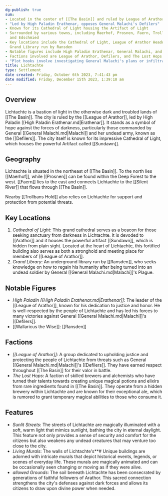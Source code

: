 ```yaml
---
dg-publish: true
sum:
- Located in the center of [[The Basin]] and ruled by League of Arathor
- "Led by High Paladin Erathenar, opposes General Malachi's Defilers"
- Known for its Cathedral of Light housing the Artifact of Light
- Surrounded by various towns, including Maerhof, Prosnen, Faern, Trollbans Hold,
  and Edschmied
- Key locations include the Cathedral of Light, League of Arathor Headquarters, and
  Grand Library run by Ransden
- Notable figures include High Paladin Erathenar, General Malachi, and Ransden
- Factions involved are League of Arathor, Defilers, and The Lost Hops
- "Plot hooks involve investigating General Malachi's plans or infiltrating Lichtachte for the Defilers"
title: Lichtachte
type: Settlement
date created: Friday, October 6th 2023, 7:41:43 pm
date modified: Friday, December 15th 2023, 1:39:10 am
---
```

## Overview

Lichtachte is a bastion of light in the otherwise dark and troubled lands of [[The Basin]]. The city is ruled by the [[League of Arathor]], led by High Paladin [[High Paladin Erathenar.md|Erathenar]]. It stands as a symbol of hope against the forces of darkness, particularly those commanded by General [[General Malachi.md|Malachi]] and her undead army, known as the [[Defilers]]. The city itself is known for its impressive Cathedral of Light, which houses the powerful Artifact called [[Sundawn]].

## Geography

Lichtachte is situated in the northeast of [[The Basin]]. To the north lies [[Maerhof]], while [[Prosnen]] can be found within the Deep Forest to the west. [[Faern]] lies to the east and connects Lichtachte to the [[Silent River]] that flows through [[The Basin]].

Nearby [[Trollbans Hold]] also relies on Lichtachte for support and protection from potential threats.

## Key Locations

1. *Cathedral of Light*: This grand cathedral serves as a beacon for those seeking sanctuary from darkness in Lichtachte. It is devoded to [[Arathor]] and it houses the powerful artifact [[Sundawn]], which is hidden from plain sight. Located at the heart of Lichtachte, this fortified building also serves as both a stronghold and meeting place for members of [[League of Arathor]].
2. *Grand Library*: An underground library run by [[Ransden]], who seeks knowledge on how to regain his humanity after being turned into an undead soldier by General [[General Malachi.md|Malachi]]'s Plague.

## Notable Figures

- *High Paladin [[High Paladin Erathenar.md|Erathenar]]*: The leader of the [[League of Arathor]], known for his dedication to justice and honor. He is well-respected by the people of Lichtachte and has led his forces to many victories against General [[General Malachi.md|Malachi]]'s [[Defilers]].
- [[Wallaricus the Wise]]: [[Ransden]]

## Factions

- *[[League of Arathor]]*: A group dedicated to upholding justice and protecting the people of Lichtachte from threats such as General [[General Malachi.md|Malachi]]'s [[Defilers]]. They have earned respect throughout [[The Basin]] for their valor in battle.
- *The Lost Hops*: A faction of skilled brewers and alchemists who have turned their talents towards creating unique magical potions and elixirs from rare ingredients found in [[The Basin]]. They operate from a hidden brewery within Lichtachte and are known for their exceptional ale, which is rumored to grant temporary magical abilities to those who consume it.

## Features

- *Sunlit Streets*: The streets of Lichtachte are magically illuminated with a soft, warm light that mimics sunlight, bathing the city in eternal daylight. This feature not only provides a sense of security and comfort for the citizens but also weakens any undead creatures that may venture too close to the city.
- *Living Murals*: The walls of Lichtachte's**# Unique buildings are adorned with intricate murals that depict historical events, legends, or scenes of everyday life. These murals are magically animated and can be occasionally seen changing or moving as if they were alive.
- *allowed Grounds*: The soil beneath Lichtachte has been consecrated by generations of faithful followers of Arathor. This sacred connection strengthens the city's defenses against dark forces and allows its citizens to draw upon divine power when needed.
